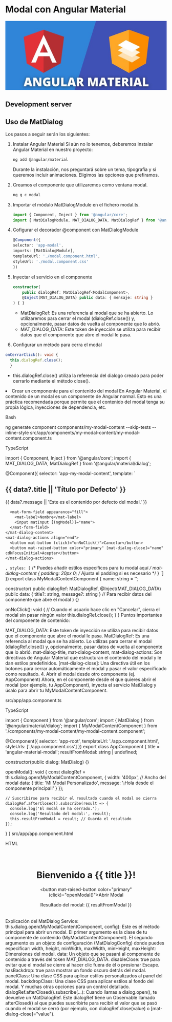 # Modal con Angular Material

![Descripción de la imagen](public/images/logo.png)



## Development server



## Uso de MatDialog
Los pasos a seguir serán los siguientes:
1. Instalar Angular Material
Si aún no lo tenemos, deberemos instalar Angular Material en nuestro proyecto:

    ```bash
    ng add @angular/material
    ```
    Durante la instalación, nos preguntará sobre un tema, tipografía y si queremos incluir animaciones. Eligimos las opciones que prefiramos.

2. Creamos el componente que utilizaremos como ventana modal.
    ```bash
    ng g c modal
    ```

3. Importar el módulo MatDialogModule en el fichero modal.ts.
    ```typescript
    import { Component, Inject } from '@angular/core';
    import { MatDialogModule, MAT_DIALOG_DATA, MatDialogRef } from '@angular/material/dialog'; // Importa MatDialogModule, MAT_DIALOG_DATA y MatDialogRef
    ```
4. Cofigurar el decorador @component con MatDialogModule
    ```typescript
    @Component({
    selector: 'app-modal',
    imports: [MatDialogModule],  
    templateUrl: './modal.component.html',
    styleUrl: './modal.component.css'
    })
    ```
5. Inyectar el servicio en el componente
    ```typescript
    constructor(
        public dialogRef: MatDialogRef<ModalComponent>,
        @Inject(MAT_DIALOG_DATA) public data: { mensaje: string } 
    ) { }
    ```
    - MatDialogRef: Es una referencia al modal que se ha abierto. Lo utilizaremos para cerrar el modal (dialogRef.close()) y, opcionalmente, pasar datos de vuelta al componente que lo abrió.
    - MAT_DIALOG_DATA: Este token de inyección se utiliza para recibir datos que el componente que abre el modal le pasa.


5. Configurar un método para cerra el modal
```typescript
onCerrarClick(): void {
  this.dialogRef.close(); 
  }
```
- this.dialogRef.close() utiliza la referencia del dialogo creado para poder cerrarlo mediante el método close(). 

<div style="background-color: #fff3cd>
💡 Si quisieramos pasar datos al componente que llama al modal deberiamos de pasarlos como parametro dentro del close
this.dialogRef.close(dato)

</div>



4. Crear un componente para el contenido del modal
En Angular Material, el contenido de un modal es un componente de Angular normal. Esto es una práctica recomendada porque permite que el contenido del modal tenga su propia lógica, inyecciones de dependencia, etc.

Bash

ng generate component components/my-modal-content --skip-tests --inline-style
src/app/components/my-modal-content/my-modal-content.component.ts

TypeScript

import { Component, Inject } from '@angular/core';
import { MAT_DIALOG_DATA, MatDialogRef } from '@angular/material/dialog';

@Component({
  selector: 'app-my-modal-content',
  template: `
    <h2 mat-dialog-title>{{ data?.title || 'Título por Defecto' }}</h2>
    <mat-dialog-content class="mat-typography">
      <p>{{ data?.message || 'Este es el contenido por defecto del modal.' }}</p>

      <mat-form-field appearance="fill">
        <mat-label>Nombre</mat-label>
        <input matInput [(ngModel)]="name">
      </mat-form-field>
    </mat-dialog-content>
    <mat-dialog-actions align="end">
      <button mat-button (click)="onNoClick()">Cancelar</button>
      <button mat-raised-button color="primary" [mat-dialog-close]="name" cdkFocusInitial>Aceptar</button>
    </mat-dialog-actions>
  `,
  styles: [`
    /* Puedes añadir estilos específicos para tu modal aquí */
    mat-dialog-content {
      padding: 20px 0; /* Ajusta el padding si es necesario */
    }
  `]
})
export class MyModalContentComponent {
  name: string = '';

  constructor(
    public dialogRef: MatDialogRef<MyModalContentComponent>,
    @Inject(MAT_DIALOG_DATA) public data: { title?: string, message?: string } // Para recibir datos del componente que abre el modal
  ) {}

  onNoClick(): void {
    // Cuando el usuario hace clic en "Cancelar", cierra el modal sin pasar ningún valor
    this.dialogRef.close();
  }
}
Puntos importantes del componente de contenido:

MAT_DIALOG_DATA: Este token de inyección se utiliza para recibir datos que el componente que abre el modal le pasa.
MatDialogRef: Es una referencia al modal que se ha abierto. Lo utilizas para cerrar el modal (dialogRef.close()) y, opcionalmente, pasar datos de vuelta al componente que lo abrió.
mat-dialog-title, mat-dialog-content, mat-dialog-actions: Son directivas de Angular Material que estructuran el contenido del modal y le dan estilos predefinidos.
[mat-dialog-close]: Una directiva útil en los botones para cerrar automáticamente el modal y pasar el valor especificado como resultado.
4. Abrir el modal desde otro componente (ej. AppComponent)
Ahora, en el componente desde el que quieres abrir el modal (por ejemplo, tu AppComponent), inyecta el servicio MatDialog y úsalo para abrir tu MyModalContentComponent.

src/app/app.component.ts

TypeScript

import { Component } from '@angular/core';
import { MatDialog } from '@angular/material/dialog';
import { MyModalContentComponent } from './components/my-modal-content/my-modal-content.component';

@Component({
  selector: 'app-root',
  templateUrl: './app.component.html',
  styleUrls: ['./app.component.css']
})
export class AppComponent {
  title = 'angular-material-modal';
  resultFromModal: string | undefined;

  constructor(public dialog: MatDialog) {}

  openModal(): void {
    const dialogRef = this.dialog.open(MyModalContentComponent, {
      width: '400px', // Ancho del modal
      data: {
        title: 'Mi Modal Personalizado',
        message: '¡Hola desde el componente principal!'
      }
    });

    // Suscribirse para recibir el resultado cuando el modal se cierra
    dialogRef.afterClosed().subscribe(result => {
      console.log('El modal se ha cerrado.');
      console.log('Resultado del modal:', result);
      this.resultFromModal = result; // Guarda el resultado
    });
  }
}
src/app/app.component.html

HTML

<div style="text-align:center; padding: 20px;">
  <h1>Bienvenido a {{ title }}!</h1>

  <button mat-raised-button color="primary" (click)="openModal()">Abrir Modal</button>

  <p *ngIf="resultFromModal">Resultado del modal: {{ resultFromModal }}</p>
</div>
Explicación del MatDialog Service:
this.dialog.open(MyModalContentComponent, config): Este es el método principal para abrir un modal.
El primer argumento es la clase de tu componente de contenido (MyModalContentComponent).
El segundo argumento es un objeto de configuración (MatDialogConfig) donde puedes especificar:
width, height, minWidth, maxWidth, minHeight, maxHeight: Dimensiones del modal.
data: Un objeto que se pasará al componente de contenido a través del token MAT_DIALOG_DATA.
disableClose: true para evitar que el modal se cierre al hacer clic fuera de él o presionar Escape.
hasBackdrop: true para mostrar un fondo oscuro detrás del modal.
panelClass: Una clase CSS para aplicar estilos personalizados al panel del modal.
backdropClass: Una clase CSS para aplicar estilos al fondo del modal.
Y muchas otras opciones para un control detallado.
dialogRef.afterClosed().subscribe(...): Cuando llamas a dialog.open(), te devuelve un MatDialogRef. Este dialogRef tiene un Observable llamado afterClosed() al que puedes suscribirte para recibir el valor que se pasó cuando el modal se cerró (por ejemplo, con dialogRef.close(value) o [mat-dialog-close]="value").